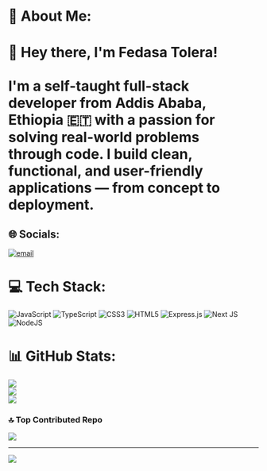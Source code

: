 # 💫 About Me:
# 👋 Hey there, I'm Fedasa Tolera!<br><br>I'm a **self-taught full-stack developer** from Addis Ababa, <br>Ethiopia 🇪🇹 with a passion for solving real-world problems <br>through code. I build clean, functional, and user-friendly <br>applications — from concept to deployment.<br>


## 🌐 Socials:
[![email](https://img.shields.io/badge/Email-D14836?logo=gmail&logoColor=white)](mailto:ft.tolera@gmail.com) 

# 💻 Tech Stack:
![JavaScript](https://img.shields.io/badge/javascript-%23323330.svg?style=for-the-badge&logo=javascript&logoColor=%23F7DF1E) ![TypeScript](https://img.shields.io/badge/typescript-%23007ACC.svg?style=for-the-badge&logo=typescript&logoColor=white) ![CSS3](https://img.shields.io/badge/css3-%231572B6.svg?style=for-the-badge&logo=css3&logoColor=white) ![HTML5](https://img.shields.io/badge/html5-%23E34F26.svg?style=for-the-badge&logo=html5&logoColor=white) ![Express.js](https://img.shields.io/badge/express.js-%23404d59.svg?style=for-the-badge&logo=express&logoColor=%2361DAFB) ![Next JS](https://img.shields.io/badge/Next-black?style=for-the-badge&logo=next.js&logoColor=white) ![NodeJS](https://img.shields.io/badge/node.js-6DA55F?style=for-the-badge&logo=node.js&logoColor=white)
# 📊 GitHub Stats:
![](https://github-readme-stats.vercel.app/api?username=fedasa-t&theme=dark&hide_border=true&include_all_commits=true&count_private=false)<br/>
![](https://nirzak-streak-stats.vercel.app/?user=fedasa-t&theme=dark&hide_border=true)<br/>
![](https://github-readme-stats.vercel.app/api/top-langs/?username=fedasa-t&theme=dark&hide_border=true&include_all_commits=true&count_private=false&layout=compact)

### 🔝 Top Contributed Repo
![](https://github-contributor-stats.vercel.app/api?username=fedasa-t&limit=5&theme=dark&combine_all_yearly_contributions=true)

---
[![](https://visitcount.itsvg.in/api?id=fedasa-t&icon=0&color=0)](https://visitcount.itsvg.in)

<!-- Proudly created with GPRM ( https://gprm.itsvg.in ) -->
